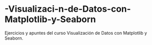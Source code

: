 # -Visualizaci-n-de-Datos-con-Matplotlib-y-Seaborn
Ejercicios y apuntes del curso  Visualización de Datos con Matplotlib y Seaborn.
